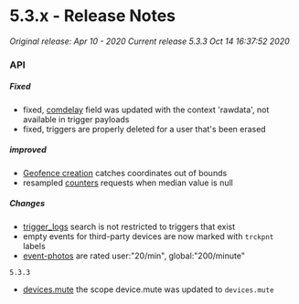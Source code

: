 # 5.3.x - Release Notes
*Original release: Apr 10 - 2020*
*Current release 5.3.3 Oct 14 16:37:52 2020*

### API

##### Fixed

* fixed, [comdelay](https://pegasus1.pegasusgateway.com/api-static/docs/#api-resources-GetRawdataKeys) field was updated with the context 'rawdata', not available in trigger payloads
* fixed, triggers are properly deleted for a user that's been erased

##### improved

* [Geofence creation](https://pegasus1.pegasusgateway.com/api-static/docs/#api-Geofence-CreateGeofence) catches coordinates out of bounds
* resampled [counters](https://pegasus1.pegasusgateway.com/api-static/docs/#api-Counters-GetCounterDeltas) requests when median value is null

##### Changes

* [trigger_logs](https://pegasus1.pegasusgateway.com/api-static/docs/#api-Triggers-GetTriggerLogs) search is not restricted to triggers that exist
* empty events for third-party devices are now marked with `trckpnt` labels 
* [event-photos](https://pegasus1.pegasusgateway.com/api-static/docs/#api-Plugins-PhotocamGetJpeg) are rated user:"20/min", global:"200/minute"

`5.3.3`
* [devices.mute](https://pegasus1.pegasusgateway.com/api/resources/users/scopes) the scope device.mute was updated to `devices.mute`
